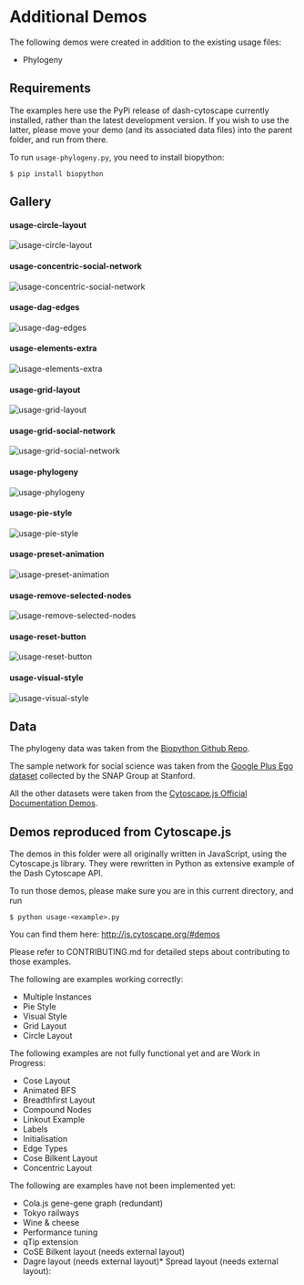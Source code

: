 # Additional Demos

The following demos were created in addition to the existing usage files:
* Phylogeny

## Requirements

The examples here use the PyPi release of dash-cytoscape currently installed, rather than the latest development version. If you wish to use the latter, please move your demo (and its associated data files) into the parent folder, and run from there.

To run `usage-phylogeny.py`, you need to install biopython:
```commandline
$ pip install biopython 
```

## Gallery

#### usage-circle-layout
![usage-circle-layout](images/usage-circle-layout.png)

#### usage-concentric-social-network
![usage-concentric-social-network](images/usage-concentric-social-network.png)

#### usage-dag-edges
![usage-dag-edges](images/usage-dag-edges.gif)

#### usage-elements-extra
![usage-elements-extra](images/usage-elements-extra.gif)

#### usage-grid-layout
![usage-grid-layout](images/usage-grid-layout.png)

#### usage-grid-social-network
![usage-grid-social-network](images/usage-grid-social-network.png)

#### usage-phylogeny
![usage-phylogeny](images/usage-phylogeny.gif)

#### usage-pie-style
![usage-pie-style](images/usage-pie-style.png)

#### usage-preset-animation
![usage-preset-animation](images/usage-preset-animation.gif)

#### usage-remove-selected-nodes
![usage-remove-selected-nodes](images/usage-remove-selected-nodes.gif)

#### usage-reset-button
![usage-reset-button](images/usage-reset-button.gif)

#### usage-visual-style
![usage-visual-style](images/usage-visual-style.png)

## Data

The phylogeny data was taken from the [Biopython Github Repo](https://github.com/biopython/biopython/blob/master/Tests/PhyloXML/apaf.xml). 

The sample network for social science was taken from the [Google Plus Ego dataset](http://snap.stanford.edu/data/) collected by the SNAP Group at Stanford.

All the other datasets were taken from the [Cytoscape.js Official Documentation Demos](https://github.com/cytoscape/cytoscape.js/tree/master/documentation/demos).

## Demos reproduced from Cytoscape.js

The demos in this folder were all originally written in JavaScript, using the Cytoscape.js library. They were rewritten in Python as extensive example of the Dash Cytoscape API.

To run those demos, please make sure you are in this current directory, and run
```commandline
$ python usage-<example>.py
```

You can find them here: http://js.cytoscape.org/#demos

Please refer to CONTRIBUTING.md for detailed steps about contributing to those examples.

The following are examples working correctly:
* Multiple Instances
* Pie Style
* Visual Style
* Grid Layout
* Circle Layout

The following examples are not fully functional yet and are Work in Progress:
* Cose Layout
* Animated BFS
* Breadthfirst Layout
* Compound Nodes
* Linkout Example
* Labels
* Initialisation
* Edge Types
* Cose Bilkent Layout
* Concentric Layout


The following are examples have not been implemented yet:
* Cola.js gene-gene graph (redundant)
* Tokyo railways
* Wine & cheese
* Performance tuning
* qTip extension
* CoSE Bilkent layout (needs external layout)
* Dagre layout (needs external layout)* Spread layout (needs external layout):
